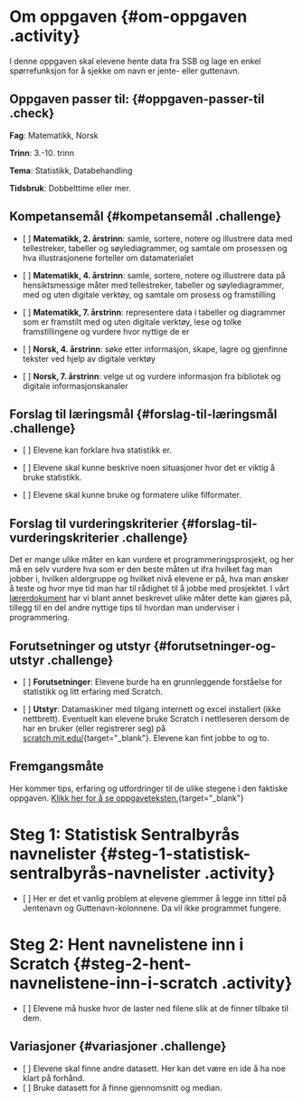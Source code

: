 # Om oppgaven {#om-oppgaven .activity}

I denne oppgaven skal elevene hente data fra SSB og lage en enkel
spørrefunksjon for å sjekke om navn er jente- eller guttenavn.

## Oppgaven passer til: {#oppgaven-passer-til .check}

**Fag**: Matematikk, Norsk

**Trinn**: 3.-10. trinn

**Tema**: Statistikk, Databehandling

**Tidsbruk**: Dobbelttime eller mer.

## Kompetansemål {#kompetansemål .challenge}

-   \[ \] **Matematikk, 2. årstrinn**: samle, sortere, notere og
    illustrere data med tellestreker, tabeller og søylediagrammer, og
    samtale om prosessen og hva illustrasjonene forteller om
    datamaterialet

-   \[ \] **Matematikk, 4. årstrinn**: samle, sortere, notere og
    illustrere data på hensiktsmessige måter med tellestreker, tabeller
    og søylediagrammer, med og uten digitale verktøy, og samtale om
    prosess og framstilling

-   \[ \] **Matematikk, 7. årstrinn**: representere data i tabeller og
    diagrammer som er framstilt med og uten digitale verktøy, lese og
    tolke framstillingene og vurdere hvor nyttige de er

-   \[ \] **Norsk, 4. årstrinn**: søke etter informasjon, skape, lagre
    og gjenfinne tekster ved hjelp av digitale verktøy

-   \[ \] **Norsk, 7. årstrinn**: velge ut og vurdere informasjon fra
    bibliotek og digitale informasjonskanaler

## Forslag til læringsmål {#forslag-til-læringsmål .challenge}

-   \[ \] Elevene kan forklare hva statistikk er.

-   \[ \] Elevene skal kunne beskrive noen situasjoner hvor det er
    viktig å bruke statistikk.

-   \[ \] Elevene skal kunne bruke og formatere ulike filformater.

## Forslag til vurderingskriterier {#forslag-til-vurderingskriterier .challenge}

Det er mange ulike måter en kan vurdere et programmeringsprosjekt, og
her må en selv vurdere hva som er den beste måten ut ifra hvilket fag
man jobber i, hvilken aldergruppe og hvilket nivå elevene er på, hva man
ønsker å teste og hvor mye tid man har til rådighet til å jobbe med
prosjektet. I vårt
[lærerdokument](../../pages/hvordan_bruke_lærerveiledning.html) har vi
blant annet beskrevet ulike måter dette kan gjøres på, tillegg til en
del andre nyttige tips til hvordan man underviser i programmering.

## Forutsetninger og utstyr {#forutsetninger-og-utstyr .challenge}

-   \[ \] **Forutsetninger**: Elevene burde ha en grunnleggende
    forståelse for statistikk og litt erfaring med Scratch.

-   \[ \] **Utstyr**: Datamaskiner med tilgang internett og excel
    installert (ikke nettbrett). Eventuelt kan elevene bruke Scratch i
    nettleseren dersom de har en bruker (eller registrerer seg) på
    [scratch.mit.edu/](http://scratch.mit.edu/){target="_blank"}.
    Elevene kan fint jobbe to og to.

## Fremgangsmåte

Her kommer tips, erfaring og utfordringer til de ulike stegene i den
faktiske oppgaven. [Klikk her for å se
oppgaveteksten.](../data_navn/data_navn.html){target="_blank"}

# Steg 1: Statistisk Sentralbyrås navnelister {#steg-1-statistisk-sentralbyrås-navnelister .activity}

-   \[ \] Her er det et vanlig problem at elevene glemmer å legge inn
    tittel på Jentenavn og Guttenavn-kolonnene. Da vil ikke programmet
    fungere.

# Steg 2: Hent navnelistene inn i Scratch {#steg-2-hent-navnelistene-inn-i-scratch .activity}

-   \[ \] Elevene må huske hvor de laster ned filene slik at de finner
    tilbake til dem.

## Variasjoner {#variasjoner .challenge}

-   \[ \] Elevene skal finne andre datasett. Her kan det være en ide å
    ha noe klart på forhånd.
-   \[ \] Bruke datasett for å finne gjennomsnitt og median.

